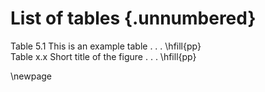 # List of tables {.unnumbered}

<!--
For me, this was the only drawback of writing in Markdown: it is not possible to add a short caption to figures and tables. This means that the \listoftables and \listoffigures commands will generate lists using the full titles, which is probably isn't what you want. For now, the solution is to create the lists manually, when everything else is finished.
-->

Table 5.1  This is an example table . . .               \hfill{pp}  
Table x.x  Short title of the figure . . .              \hfill{pp}  


\newpage
